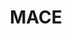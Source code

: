 ---
layout: page
title: MACE
description: A neural surrogate to emulate astrochemical kinetics models.
img: assets/img/mace.png
redirect: https://github.com/silkemaes/MACE
importance: 1
category: software
---